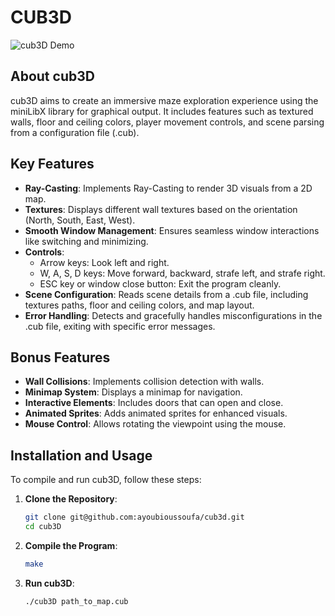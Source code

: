 # CUB3D

![cub3D Demo](https://github.com/Ayoubioussoufa/cub3d/blob/main/VID-20230416-WA0001-ezgif.com-video-to-gif-converter.gif)

## About cub3D

cub3D aims to create an immersive maze exploration experience using the miniLibX library for graphical output. It includes features such as textured walls, floor and ceiling colors, player movement controls, and scene parsing from a configuration file (.cub).

## Key Features

- **Ray-Casting**: Implements Ray-Casting to render 3D visuals from a 2D map.
- **Textures**: Displays different wall textures based on the orientation (North, South, East, West).
- **Smooth Window Management**: Ensures seamless window interactions like switching and minimizing.
- **Controls**:
  - Arrow keys: Look left and right.
  - W, A, S, D keys: Move forward, backward, strafe left, and strafe right.
  - ESC key or window close button: Exit the program cleanly.
- **Scene Configuration**: Reads scene details from a .cub file, including textures paths, floor and ceiling colors, and map layout.
- **Error Handling**: Detects and gracefully handles misconfigurations in the .cub file, exiting with specific error messages.

## Bonus Features

- **Wall Collisions**: Implements collision detection with walls.
- **Minimap System**: Displays a minimap for navigation.
- **Interactive Elements**: Includes doors that can open and close.
- **Animated Sprites**: Adds animated sprites for enhanced visuals.
- **Mouse Control**: Allows rotating the viewpoint using the mouse.

## Installation and Usage

To compile and run cub3D, follow these steps:

1. **Clone the Repository**:
    ```sh
    git clone git@github.com:ayoubioussoufa/cub3d.git
    cd cub3D
    ```

2. **Compile the Program**:
    ```sh
    make
    ```

3. **Run cub3D**:
    ```sh
    ./cub3D path_to_map.cub
    ```
